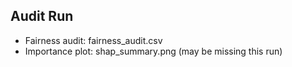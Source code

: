 ## Audit Run 
- Fairness audit: fairness_audit.csv 
- Importance plot: shap_summary.png (may be missing this run) 
